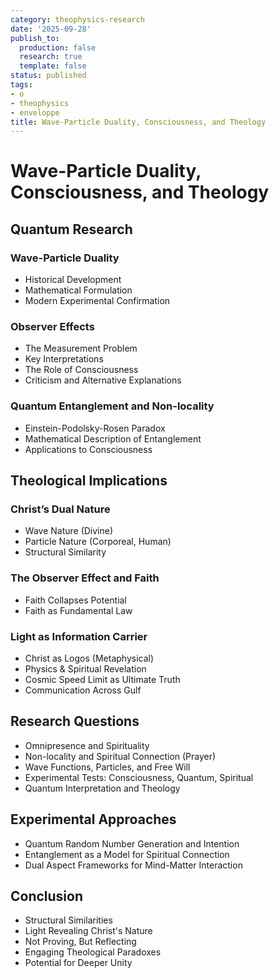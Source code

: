 ```yaml
---
category: theophysics-research
date: '2025-09-28'
publish_to:
  production: false
  research: true
  template: false
status: published
tags:
- o
- theophysics
- enveloppe
title: Wave-Particle Duality, Consciousness, and Theology
---
```

   
# Wave-Particle Duality, Consciousness, and Theology   
   
## Quantum Research   
   
### Wave-Particle Duality   
   
- Historical Development   
- Mathematical Formulation   
- Modern Experimental Confirmation   
   
### Observer Effects   
   
- The Measurement Problem   
- Key Interpretations   
- The Role of Consciousness   
- Criticism and Alternative Explanations   
   
### Quantum Entanglement and Non-locality   
   
- Einstein-Podolsky-Rosen Paradox   
- Mathematical Description of Entanglement   
- Applications to Consciousness   
   
## Theological Implications   
   
### Christ’s Dual Nature   
   
- Wave Nature (Divine)   
- Particle Nature (Corporeal, Human)   
- Structural Similarity   
   
### The Observer Effect and Faith   
   
- Faith Collapses Potential   
- Faith as Fundamental Law   
   
### Light as Information Carrier   
   
- Christ as Logos (Metaphysical)   
- Physics & Spiritual Revelation   
- Cosmic Speed Limit as Ultimate Truth   
- Communication Across Gulf   
   
## Research Questions   
   
   
- Omnipresence and Spirituality   
- Non-locality and Spiritual Connection (Prayer)   
- Wave Functions, Particles, and Free Will   
- Experimental Tests: Consciousness, Quantum, Spiritual   
- Quantum Interpretation and Theology   
   
## Experimental Approaches   
   
   
- Quantum Random Number Generation and Intention   
- Entanglement as a Model for Spiritual Connection   
- Dual Aspect Frameworks for Mind-Matter Interaction   
   
## Conclusion   
   
   
- Structural Similarities   
- Light Revealing Christ's Nature   
- Not Proving, But Reflecting   
- Engaging Theological Paradoxes   
- Potential for Deeper Unity